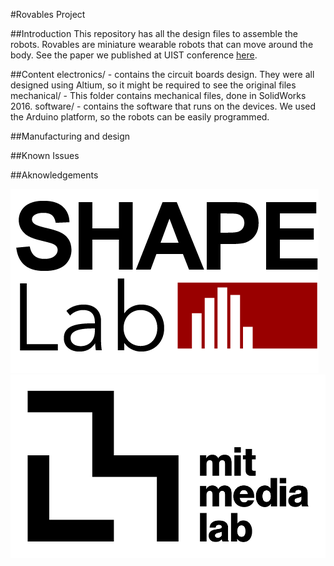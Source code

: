 #Rovables Project 

##Introduction
This repository has all the design files to assemble the robots. Rovables are miniature wearable robots that can move around the body. 
See the paper we published at UIST conference [here](http://www.artemdementyev.com/wp-content/uploads/2016/10/Rovables-Miniature-On-Body-Robots-as-Mobile-Wearables.pdf).  

##Content
electronics/ - contains the circuit boards design. They were all designed using Altium, so it might be required to see the original files
mechanical/ - This folder contains mechanical files, done in SolidWorks 2016. 
software/ - contains the software that runs on the devices. We used the Arduino platform, so the robots can be easily programmed.  


##Manufacturing and design

##Known Issues

##Aknowledgements

![Shapelab Logo](/images/shapelab.png)
![MediaLab Logo](/images/medialablogo.png)
